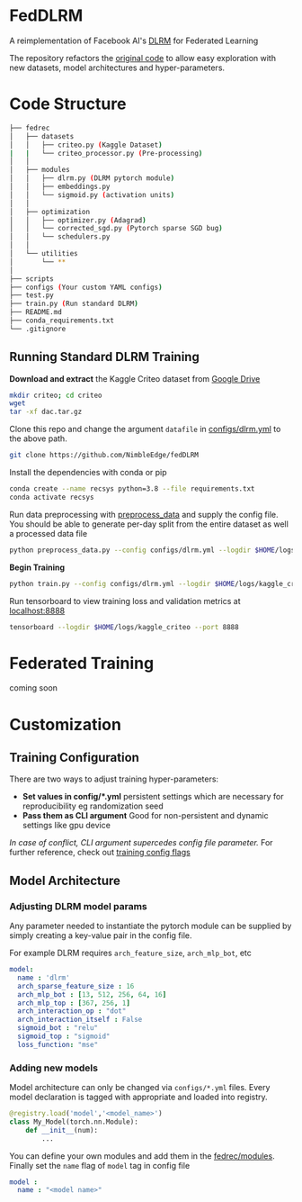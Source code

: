 # FedDLRM
A reimplementation of Facebook AI's [DLRM](https://arxiv.org/abs/1906.00091) for Federated Learning

The repository refactors the [original code](https://github.com/facebookresearch/dlrm) to allow easy exploration with new datasets, model architectures and hyper-parameters.

# Code Structure
```bash
├── fedrec
│   ├── datasets
│   │   ├── criteo.py (Kaggle Dataset)
|   |   └── criteo_processor.py (Pre-processing)
│   │
│   ├── modules
│   │   ├── dlrm.py (DLRM pytorch module) 
│   │   ├── embeddings.py
│   │   └── sigmoid.py (activation units)
│   │
│   ├── optimization
│   │   ├── optimizer.py (Adagrad)
│   │   └── corrected_sgd.py (Pytorch sparse SGD bug)
│   │   └── schedulers.py
│   │
│   └── utilities
│       └── **
│       
├── scripts
├── configs (Your custom YAML configs)
├── test.py
├── train.py (Run standard DLRM)
├── README.md
├── conda_requirements.txt
└── .gitignore
```

## Running Standard DLRM Training

**Download and extract** the Kaggle Criteo dataset from [Google Drive](https://drive.google.com/file/d/17K5ntN30LbMWJ2gHHSkwCGHEcAjShm2_/view?usp=sharing)

```bash
mkdir criteo; cd criteo
wget 
tar -xf dac.tar.gz
```

Clone this repo and change the argument `datafile` in [configs/dlrm.yml](configs/dlrm.yml) to the above path.
```bash
git clone https://github.com/NimbleEdge/fedDLRM
```

Install the dependencies with conda or pip
```bash
conda create --name recsys python=3.8 --file requirements.txt
conda activate recsys
``` 

Run data preprocessing with [preprocess_data](preprocess_data.py) and supply the config file. You should be able to generate per-day split from the entire dataset as well a processed data file
```bash
python preprocess_data.py --config configs/dlrm.yml --logdir $HOME/logs/kaggle_criteo/exp_1
```

**Begin Training**
```bash
python train.py --config configs/dlrm.yml --logdir $HOME/logs/kaggle_criteo/exp_3 --num_eval_batches 1000 --devices 0
```

Run tensorboard to view training loss and validation metrics at [localhost:8888](http://localhost:8888/)
```bash
tensorboard --logdir $HOME/logs/kaggle_criteo --port 8888
```

# Federated Training
coming soon


# Customization
## Training Configuration
There are two ways to adjust training hyper-parameters:
- **Set values in config/*.yml** persistent settings which are necessary for reproducibility eg randomization seed
- **Pass them as CLI argument** Good for non-persistent and dynamic settings like gpu device  

*In case of conflict, CLI argument supercedes config file parameter.*
For further reference, check out [training config flags]()

## Model Architecture
### Adjusting DLRM model params 
Any parameter needed to instantiate the pytorch module can be supplied by simply creating a key-value pair in the config file.

For example DLRM requires `arch_feature_size`, `arch_mlp_bot`, etc 
```yml
model: 
  name : 'dlrm'
  arch_sparse_feature_size : 16
  arch_mlp_bot : [13, 512, 256, 64, 16]
  arch_mlp_top : [367, 256, 1]
  arch_interaction_op : "dot"
  arch_interaction_itself : False
  sigmoid_bot : "relu"
  sigmoid_top : "sigmoid"
  loss_function: "mse"
```

### Adding new models
Model architecture can only be changed via `configs/*.yml` files. Every model declaration is tagged with appropriate and loaded into registry.
```python
@registry.load('model','<model_name>')
class My_Model(torch.nn.Module):
    def __init__(num):
        ... 
```

You can define your own modules and add them in the [fedrec/modules](fedrec/modules). Finally set the `name` flag of `model` tag in config file
```yml
model : 
  name : "<model name>"
```